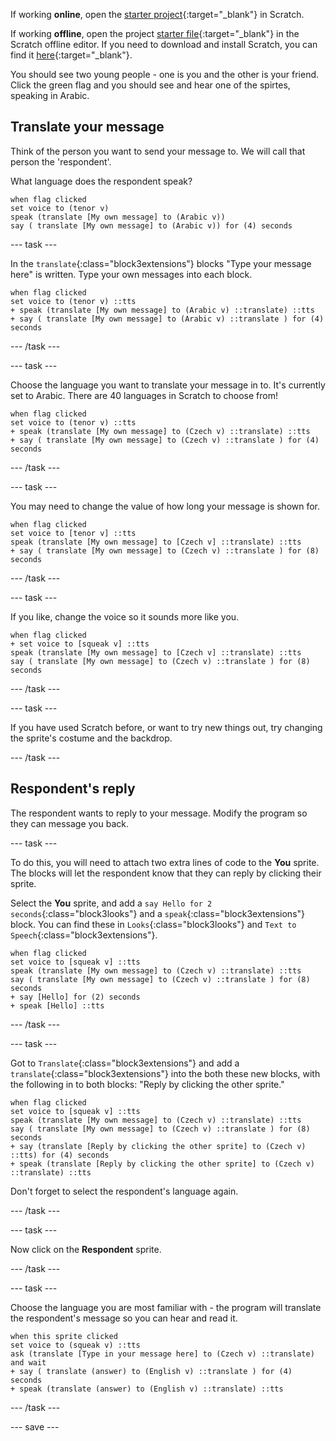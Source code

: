 If working **online**, open the [starter project](http://rpf.io/how-are-you-on){:target="_blank"} in Scratch.
 
If working **offline**, open the project [starter file](http://rpf.io/p/en/how-are-you-get){:target="_blank"} in the Scratch offline editor. If you need to download and install Scratch, you can find it [here](https://scratch.mit.edu/download){:target="_blank"}.

You should see two young people - one is you and the other is your friend. Click the green flag and you should see and hear one of the spirtes, speaking in Arabic.

## Translate your message

Think of the person you want to send your message to. We will call that person the 'respondent'. 

What language does the respondent speak?

```blocks3
when flag clicked
set voice to (tenor v)
speak (translate [My own message] to (Arabic v))
say ( translate [My own message] to (Arabic v)) for (4) seconds
```

--- task ---

In the `translate`{:class="block3extensions"} blocks "Type your message here" is written. Type your own messages into each block.

```blocks3
when flag clicked
set voice to (tenor v) ::tts
+ speak (translate [My own message] to (Arabic v) ::translate) ::tts
+ say ( translate [My own message] to (Arabic v) ::translate ) for (4) seconds
```

--- /task ---

--- task ---

Choose the language you want to translate your message in to. It's currently set to Arabic.  There are 40 languages in Scratch to choose from!

```blocks3
when flag clicked
set voice to (tenor v) ::tts
+ speak (translate [My own message] to (Czech v) ::translate) ::tts
+ say ( translate [My own message] to (Czech v) ::translate ) for (4) seconds
```

--- /task ---

--- task ---

You may need to change the value of how long your message is shown for.

```blocks3
when flag clicked
set voice to [tenor v] ::tts
speak (translate [My own message] to [Czech v] ::translate) ::tts
+ say ( translate [My own message] to (Czech v) ::translate ) for (8) seconds
```
--- /task ---

--- task ---

If you like, change the voice so it sounds more like you.

```blocks3
when flag clicked
+ set voice to [squeak v] ::tts
speak (translate [My own message] to [Czech v] ::translate) ::tts
say ( translate [My own message] to (Czech v) ::translate ) for (8) seconds
```

--- /task ---

--- task ---

If you have used Scratch before, or want to try new things out, try changing the sprite's costume and the backdrop.

--- /task ---

## Respondent's reply

The respondent wants to reply to your message. Modify the program so they can message you back.

--- task ---

To do this, you will need to attach two extra lines of code to the **You** sprite. The blocks will let the respondent know that they can reply by clicking their sprite. 

Select the **You** sprite, and add a `say Hello for 2 seconds`{:class="block3looks"} and a `speak`{:class="block3extensions"} block. You can find these in `Looks`{:class="block3looks"} and `Text to Speech`{:class="block3extensions"}.


```blocks3
when flag clicked
set voice to [squeak v] ::tts
speak (translate [My own message] to (Czech v) ::translate) ::tts
say ( translate [My own message] to (Czech v) ::translate ) for (8) seconds
+ say [Hello] for (2) seconds 
+ speak [Hello] ::tts
```

--- /task ---

--- task ---

Got to `Translate`{:class="block3extensions"} and add a `translate`{:class="block3extensions"} into the both these new blocks, with the following in to both blocks: "Reply by clicking the other sprite."


```blocks3
when flag clicked
set voice to [squeak v] ::tts
speak (translate [My own message] to (Czech v) ::translate) ::tts
say ( translate [My own message] to (Czech v) ::translate ) for (8) seconds
+ say (translate [Reply by clicking the other sprite] to (Czech v) ::tts) for (4) seconds 
+ speak (translate [Reply by clicking the other sprite] to (Czech v) ::translate) ::tts

```

Don't forget to select the respondent's language again.

--- /task ---

--- task ---

Now click on the **Respondent** sprite.

--- /task ---

--- task ---

Choose the language you are most familiar with - the program will translate the respondent's message so you can hear and read it.

```blocks3
when this sprite clicked
set voice to (squeak v) ::tts
ask (translate [Type in your message here] to (Czech v) ::translate) and wait
+ say ( translate (answer) to (English v) ::translate ) for (4) seconds
+ speak (translate (answer) to (English v) ::translate) ::tts
```

--- /task ---

--- save ---
